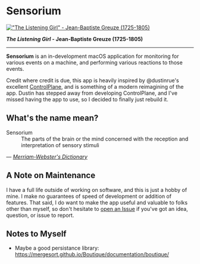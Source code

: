 # Sensorium

[!["The Listening Girl" - Jean-Baptiste Greuze (1725-1805)](https://upload.wikimedia.org/wikipedia/commons/thumb/3/36/Jean-Baptiste_Greuze_%281725-1805%29_-_The_Listening_Girl_-_P402_-_The_Wallace_Collection.jpg/387px-Jean-Baptiste_Greuze_%281725-1805%29_-_The_Listening_Girl_-_P402_-_The_Wallace_Collection.jpg)](https://commons.wikimedia.org/wiki/File:Jean-Baptiste_Greuze_(1725-1805)_-_The_Listening_Girl_-_P402_-_The_Wallace_Collection.jpg)

__*The Listening Girl* - Jean-Baptiste Greuze (1725-1805)__

---

__Sensorium__ is an in-development macOS application for monitoring for various events on a machine, and performing various reactions to those events.

Credit where credit is due, this app is heavily inspired by @dustinrue's excellent [ControlPlane](https://github.com/dustinrue/ControlPlane), and is something of a modern reimagining of the app. Dustin has stepped away from developing ControlPlane, and I've missed having the app to use, so I decided to finally just rebuild it.

## What's the name mean?

<dl>
	<dt>Sensorium</dt>
	<dd>The parts of the brain or the mind concerned with the reception and interpretation of sensory stimuli</dd>
<dl>

— <cite>[Merriam-Webster's Dictionary](https://www.merriam-webster.com/dictionary/sensorium)</cite>

## A Note on Maintenance

I have a full life outside of working on software, and this is just a hobby of mine. I make no guarantees of speed of development or addition of features. That said, I do want to make the app useful and valuable to folks other than myself, so don't hesitate to [open an Issue](https://github.com/hisaac/Sensorium/issues/new/choose) if you've got an idea, question, or issue to report.

## Notes to Myself

- Maybe a good persistance library: <https://mergesort.github.io/Boutique/documentation/boutique/>

